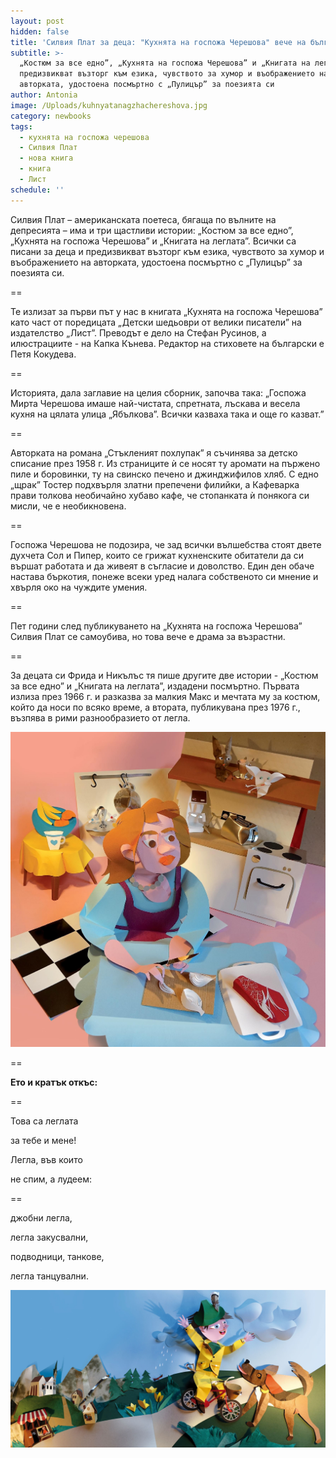 ```yaml
---
layout: post
hidden: false
title: 'Силвия Плат за деца: "Кухнята на госпожа Черешова" вече на български'
subtitle: >-
  „Костюм за все едно”, „Кухнята на госпожа Черешова” и „Книгата на леглата”
  предизвикват възторг към езика, чувството за хумор и въображението на
  авторката, удостоена посмъртно с „Пулицър” за поезията си
author: Antonia
image: /Uploads/kuhnyatanagzhachereshova.jpg
category: newbooks
tags:
  - кухнята на госпожа черешова
  - Силвия Плат
  - нова книга
  - книга
  - Лист
schedule: ''
---
```

Силвия Плат – американската поетеса, бягаща по вълните на депресията – има и три щастливи истории: „Костюм за все едно”, „Кухнята на госпожа Черешова” и „Книгата на леглата”. Всички са писани за деца и предизвикват възторг към езика, чувството за хумор и въображението на авторката, удостоена посмъртно с „Пулицър” за поезията си. 

\==

Те излизат за първи път у нас в книгата „Кухнята на госпожа Черешова” като част от поредицата „Детски шедьоври от велики писатели” на издателство „Лист”. Преводът е дело на Стефан Русинов, а илюстрациите - на Капка Кънева. Редактор на стиховете на български е Петя Кокудева.

\==

Историята, дала заглавие на целия сборник, започва така: „Госпожа Мирта Черешова имаше най-чистата, спретната, лъскава и весела кухня на цялата улица „Ябълкова”. Всички казваха така и още го казват.”

\==

Авторката на романа „Стъкленият похлупак” я съчинява за детско списание през 1958 г. Из страниците ѝ се носят ту аромати на пържено пиле и боровинки, ту на свинско печено и джинджифилов хляб. С едно „щрак” Тостер подхвърля златни препечени филийки, а Кафеварка прави толкова необичайно хубаво кафе, че стопанката ѝ понякога си мисли, че е необикновена. 

\==

Госпожа Черешова не подозира, че зад всички вълшебства стоят двете духчета Сол и Пипер, които се грижат кухненските обитатели да си вършат работата и да живеят в съгласие и доволство. Един ден обаче настава бъркотия, понеже всеки уред налага собственото си мнение и хвърля око на чуждите умения. 

\==

Пет години след публикуването на „Кухнята на госпожа Черешова” Силвия Плат се самоубива, но това вече е драма за възрастни. 

\==

За децата си Фрида и Никълъс тя пише другите две истории - „Костюм за все едно” и „Книгата на леглата”, издадени посмъртно. Първата излиза през 1966 г. и разказва за малкия Макс и мечтата му за костюм, който да носи по всяко време, а втората, публикувана през 1976 г., възпява в рими разнообразието от легла.  

![](/Uploads/chereshova2.jpg)

\==

**Ето и кратък откъс:**

\==

Това са леглата

за тебе и мене!

Легла, във които

не спим, а лудеем:

\==

джобни легла,

легла закусвални,

подводници, танкове,

легла танцувални.

![](/Uploads/chereshova1.jpg)
